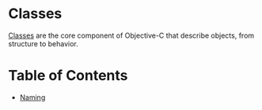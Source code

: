 # Classes

[Classes](https://developer.apple.com/library/archive/documentation/Cocoa/Conceptual/ProgrammingWithObjectiveC/DefiningClasses/DefiningClasses.html#//apple_ref/doc/uid/TP40011210-CH3-SW1) are the core component of Objective-C that describe objects, from structure to behavior.

# Table of Contents

 * [Naming](Classes/Naming.md)